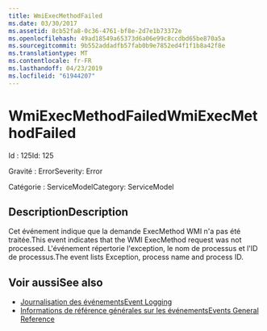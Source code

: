 ```yaml
---
title: WmiExecMethodFailed
ms.date: 03/30/2017
ms.assetid: 8cb52fa8-0c36-4761-bf8e-2d7e1b73372e
ms.openlocfilehash: 49ad18549a65373d6a06e99c8ccdbd65be870a5a
ms.sourcegitcommit: 9b552addadfb57fab0b9e7852ed4f1f1b8a42f8e
ms.translationtype: MT
ms.contentlocale: fr-FR
ms.lasthandoff: 04/23/2019
ms.locfileid: "61944207"
---
```

# <a name="wmiexecmethodfailed"></a><span data-ttu-id="4c46b-102">WmiExecMethodFailed</span><span class="sxs-lookup"><span data-stu-id="4c46b-102">WmiExecMethodFailed</span></span>
<span data-ttu-id="4c46b-103">Id : 125</span><span class="sxs-lookup"><span data-stu-id="4c46b-103">Id: 125</span></span>  
  
 <span data-ttu-id="4c46b-104">Gravité : Error</span><span class="sxs-lookup"><span data-stu-id="4c46b-104">Severity: Error</span></span>  
  
 <span data-ttu-id="4c46b-105">Catégorie : ServiceModel</span><span class="sxs-lookup"><span data-stu-id="4c46b-105">Category: ServiceModel</span></span>  
  
## <a name="description"></a><span data-ttu-id="4c46b-106">Description</span><span class="sxs-lookup"><span data-stu-id="4c46b-106">Description</span></span>  
 <span data-ttu-id="4c46b-107">Cet événement indique que la demande ExecMethod WMI n'a pas été traitée.</span><span class="sxs-lookup"><span data-stu-id="4c46b-107">This event indicates that the WMI ExecMethod request was not processed.</span></span> <span data-ttu-id="4c46b-108">L'événement répertorie l'exception, le nom de processus et l'ID de processus.</span><span class="sxs-lookup"><span data-stu-id="4c46b-108">The event lists Exception, process name and process ID.</span></span>  
  
## <a name="see-also"></a><span data-ttu-id="4c46b-109">Voir aussi</span><span class="sxs-lookup"><span data-stu-id="4c46b-109">See also</span></span>

- [<span data-ttu-id="4c46b-110">Journalisation des événements</span><span class="sxs-lookup"><span data-stu-id="4c46b-110">Event Logging</span></span>](../../../../../docs/framework/wcf/diagnostics/event-logging/index.md)
- [<span data-ttu-id="4c46b-111">Informations de référence générales sur les événements</span><span class="sxs-lookup"><span data-stu-id="4c46b-111">Events General Reference</span></span>](../../../../../docs/framework/wcf/diagnostics/event-logging/events-general-reference.md)
